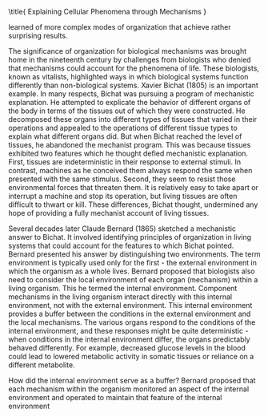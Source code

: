 \title{
Explaining Cellular Phenomena through Mechanisms
}

learned of more complex modes of organization that achieve rather surprising results.

The significance of organization for biological mechanisms was brought home in the nineteenth century by challenges from biologists who denied that mechanisms could account for the phenomena of life. These biologists, known as vitalists, highlighted ways in which biological systems function differently than non-biological systems. Xavier Bichat (1805) is an important example. In many respects, Bichat was pursuing a program of mechanistic explanation. He attempted to explicate the behavior of different organs of the body in terms of the tissues out of which they were constructed. He decomposed these organs into different types of tissues that varied in their operations and appealed to the operations of different tissue types to explain what different organs did. But when Bichat reached the level of tissues, he abandoned the mechanist program. This was because tissues exhibited two features which he thought defied mechanistic explanation. First, tissues are indeterministic in their response to external stimuli. In contrast, machines as he conceived them always respond the same when presented with the same stimulus. Second, they seem to resist those environmental forces that threaten them. It is relatively easy to take apart or interrupt a machine and stop its operation, but living tissues are often difficult to thwart or kill. These differences, Bichat thought, undermined any hope of providing a fully mechanist account of living tissues.

Several decades later Claude Bernard (1865) sketched a mechanistic answer to Bichat. It involved identifying principles of organization in living systems that could account for the features to which Bichat pointed. Bernard presented his answer by distinguishing two environments. The term environment is typically used only for the first - the external environment in which the organism as a whole lives. Bernard proposed that biologists also need to consider the local environment of each organ (mechanism) within a living organism. This he termed the internal environment. Component mechanisms in the living organism interact directly with this internal environment, not with the external environment. This internal environment provides a buffer between the conditions in the external environment and the local mechanisms. The various organs respond to the conditions of the internal environment, and these responses might be quite deterministic - when conditions in the internal environment differ, the organs predictably behaved differently. For example, decreased glucose levels in the blood could lead to lowered metabolic activity in somatic tissues or reliance on a different metabolite.

How did the internal environment serve as a buffer? Bernard proposed that each mechanism within the organism monitored an aspect of the internal environment and operated to maintain that feature of the internal environment
